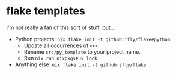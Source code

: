 # flake templates

I'm not really a fan of this sort of stuff, but...

- Python projects: `nix flake init -t github:jfly/flake#python`
    - Update all occurrences of `<<<`.
    - Rename `src/py_template` to your project name.
    - Run `nix run nixpkgs#uv lock`
- Anything else: `nix flake init -t github:jfly/flake`
